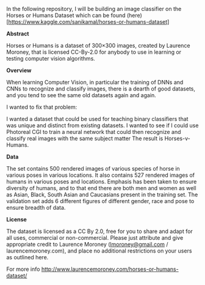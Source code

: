 In the following repository, I will be building an image classifier on the Horses or Humans Dataset which can be found (here)[https://www.kaggle.com/sanikamal/horses-or-humans-dataset]

**Abstract**

Horses or Humans is a dataset of 300×300 images, created by Laurence Moroney, that is licensed CC-By-2.0 for anybody to use in learning or testing computer vision algorithms.

**Overview**

When learning Computer Vision, in particular the training of DNNs and CNNs to recognize and classify images, there is a dearth of good datasets, and you tend to see the same old datasets again and again.

I wanted to fix that problem:

I wanted a dataset that could be used for teaching binary classifiers that was unique and distinct from existing datasets.
I wanted to see if I could use Photoreal CGI to train a neural network that could then recognize and classify real images with the same subject matter
The result is Horses-v-Humans.

**Data**

The set contains 500 rendered images of various species of horse in various poses in various locations. It also contains 527 rendered images of humans in various poses and locations. Emphasis has been taken to ensure diversity of humans, and to that end there are both men and women as well as Asian, Black, South Asian and Caucasians present in the training set. The validation set adds 6 different figures of different gender, race and pose to ensure breadth of data.

**License**

The dataset is licensed as a CC By 2.0, free for you to share and adapt for all uses, commercial or non-commercial. Please just attribute and give appropriate credit to Laurence Moroney (lmoroney@gmail.com / laurencemoroney.com), and place no additional restrictions on your users as outlined here.

For more info http://www.laurencemoroney.com/horses-or-humans-dataset/